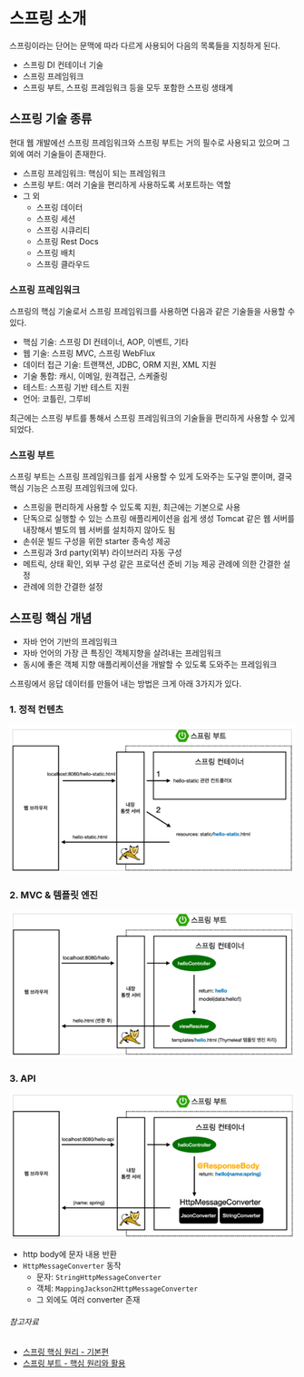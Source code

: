 # 스프링 소개

스프링이라는 단어는 문맥에 따라 다르게 사용되어 다음의 목록들을 지칭하게 된다.

- 스프링 DI 컨테이너 기술
- 스프링 프레임워크
- 스프링 부트, 스프링 프레임워크 등을 모두 포함한 스프링 생태계

## 스프링 기술 종류

현대 웹 개발에선 스프링 프레임워크와 스프링 부트는 거의 필수로 사용되고 있으며 그 외에 여러 기술들이 존재한다.

- 스프링 프레임워크: 핵심이 되는 프레임워크
- 스프링 부트: 여러 기술을 편리하게 사용하도록 서포트하는 역할
- 그 외
    - 스프링 데이터
    - 스프링 세션
    - 스프링 시큐리티
    - 스프링 Rest Docs
    - 스프링 배치
    - 스프링 클라우드

### 스프링 프레임워크

스프링의 핵심 기술로서 스프링 프레임워크를 사용하면 다음과 같은 기술들을 사용할 수 있다.

- 핵심 기술: 스프링 DI 컨테이너, AOP, 이벤트, 기타
- 웹 기술: 스프링 MVC, 스프링 WebFlux
- 데이터 접근 기술: 트랜잭션, JDBC, ORM 지원, XML 지원
- 기술 통합: 캐시, 이메일, 원격접근, 스케줄링
- 테스트: 스프링 기반 테스트 지원
- 언어: 코틀린, 그루비

최근에는 스프링 부트를 통해서 스프링 프레임워크의 기술들을 편리하게 사용할 수 있게 되었다.

### 스프링 부트

스프링 부트는 스프링 프레임워크를 쉽게 사용할 수 있게 도와주는 도구일 뿐이며, 결국 핵심 기능은 스프링 프레임워크에 있다.

- 스프링을 편리하게 사용할 수 있도록 지원, 최근에는 기본으로 사용
- 단독으로 실행할 수 있는 스프링 애플리케이션을 쉽게 생성 Tomcat 같은 웹 서버를 내장해서 별도의 웹 서버를 설치하지 않아도 됨
- 손쉬운 빌드 구성을 위한 starter 종속성 제공
- 스프링과 3rd party(외부) 라이브러리 자동 구성
- 메트릭, 상태 확인, 외부 구성 같은 프로덕션 준비 기능 제공 관례에 의한 간결한 설정
- 관례에 의한 간결한 설정

## 스프링 핵심 개념

- 자바 언어 기반의 프레임워크
- 자바 언어의 가장 큰 특징인 객체지향을 살려내는 프레임워크
- 동시에 좋은 객체 지향 애플리케이션을 개발할 수 있도록 도와주는 프레임워크

스프링에서 응답 데이터를 만들어 내는 방법은 크게 아래 3가지가 있다.

### 1. 정적 컨텐츠

![img.png](image/spring_static_contents_operating.png)

### 2. MVC & 템플릿 엔진

![img.png](image/spring_view_page_operating.png)

### 3. API

![img.png](image/spring_response_body_operating.png)

- http body에 문자 내용 반환
- `HttpMessageConverter` 동작
    - 문자: `StringHttpMessageConverter`
    - 객체: `MappingJackson2HttpMessageConverter`
    - 그 외에도 여러 converter 존재

###### 참고자료

- [스프링 핵심 원리 - 기본편](https://www.inflearn.com/course/스프링-핵심-원리-기본편)
- [스프링 부트 - 핵심 원리와 활용](https://www.inflearn.com/course/스프링부트-핵심원리-활용)